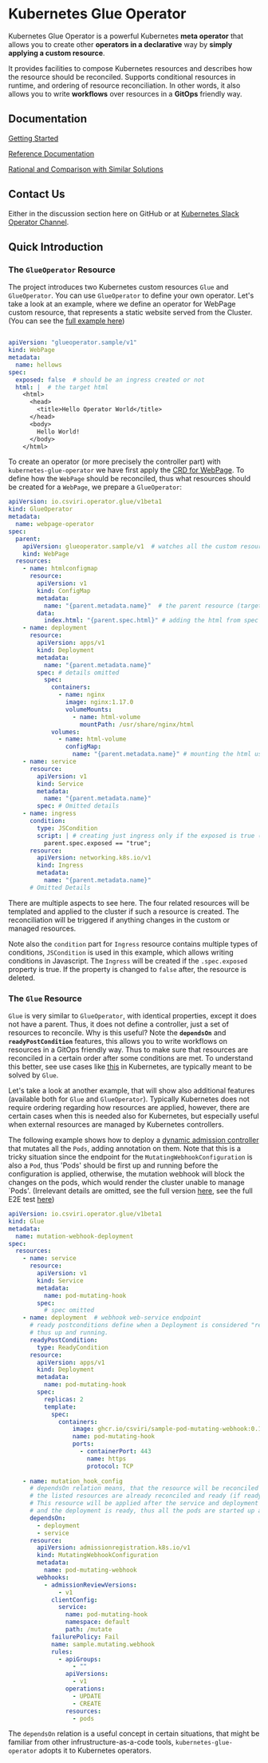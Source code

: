 # Kubernetes Glue Operator

Kubernetes Glue Operator is a powerful Kubernetes **meta operator** that allows you to create other **operators in a declarative** way by **simply
applying a custom resource**. 

It provides facilities to compose Kubernetes resources and describes how the resource
should be reconciled. Supports conditional resources in runtime, and ordering of resource reconciliation.
In other words, it also allows you to write **workflows** over resources in a **GitOps** friendly way. 

## Documentation

[Getting Started](/docs/getting-started.md)

[Reference Documentation](/docs/reference.md)

[Rational and Comparison with Similar Solutions](/docs/comparison.md)

## Contact Us

Either in the discussion section here on GitHub or at [Kubernetes Slack Operator Channel](https://kubernetes.slack.com/archives/CAW0GV7A5).

## Quick Introduction

### The `GlueOperator` Resource

The project introduces two Kubernetes custom resources `Glue` and `GlueOperator`.
You can use `GlueOperator` to define your own operator.
Let's take a look at an example, where we define an operator for WebPage custom resource, that represents a static website served from the Cluster. (You can see the
[full example here](https://github.com/csviri/kubernetes-glue-operator/blob/main/src/test/resources/sample/webpage))

```yaml

apiVersion: "glueoperator.sample/v1"
kind: WebPage
metadata:
  name: hellows
spec:
  exposed: false  # should be an ingress created or not
  html: |  # the target html
    <html>
      <head>
        <title>Hello Operator World</title>
      </head>
      <body>
        Hello World! 
      </body>
    </html>
```

To create an operator (or more precisely the controller part) with `kubernetes-glue-operator` we have first apply
the [CRD for WebPage](https://github.com/csviri/kubernetes-glue-operator/blob/main/src/test/resources/sample/webpage/webpage.crd.yml).
To define how the `WebPage` should be reconciled, thus what resources should be created for
a `WebPage`, we prepare a `GlueOperator`:

```yaml
apiVersion: io.csviri.operator.glue/v1beta1
kind: GlueOperator
metadata:
  name: webpage-operator
spec:
  parent:
    apiVersion: glueoperator.sample/v1  # watches all the custom resource of type WebPage
    kind: WebPage
  resources:
    - name: htmlconfigmap
      resource:
        apiVersion: v1
        kind: ConfigMap
        metadata:
          name: "{parent.metadata.name}"  # the parent resource (target webpage instance) can be referenced as "parent"
        data:
          index.html: "{parent.spec.html}" # adding the html from spec to a config map
    - name: deployment
      resource:
        apiVersion: apps/v1
        kind: Deployment
        metadata:
          name: "{parent.metadata.name}"
        spec: # details omitted
          spec:
            containers:
              - name: nginx
                image: nginx:1.17.0
                volumeMounts:
                  - name: html-volume
                    mountPath: /usr/share/nginx/html
            volumes:
              - name: html-volume
                configMap:
                  name: "{parent.metadata.name}" # mounting the html using the config map to nginx server
    - name: service
      resource:
        apiVersion: v1
        kind: Service
        metadata:
          name: "{parent.metadata.name}"
        spec: # Omitted details
    - name: ingress
      condition:
        type: JSCondition
        script: | # creating just ingress only if the exposed is true (this can be changed in runtime)
          parent.spec.exposed == "true";
      resource:
        apiVersion: networking.k8s.io/v1
        kind: Ingress
        metadata:
          name: "{parent.metadata.name}"
      # Omitted Details
```

There are multiple aspects to see here. The four related resources will be templated
and applied to the cluster if such a resource is created. The reconciliation will be triggered if anything changes in the custom or managed resources. 

Note also the `condition` part for `Ingress` resource contains multiple types of conditions, `JSCondition` is
used in this example, which allows writing conditions in Javascript. The `Ingress` will be created if the `.spec.exposed` property
is true. If the property is changed to `false` after, the resource is deleted.

### The `Glue` Resource

`Glue` is very similar to `GlueOperator`, with identical properties, except it does not have a parent. Thus, it does not define a controller, just a set of resources to reconcile. 
Why is this useful? Note the **`dependsOn`** and **`readyPostCondition`** features, this allows you to write workflows on resources in a GitOps friendly way. Thus to make sure
that resources are reconciled in a certain order after some conditions are met. To understand this better, see use cases like [this](https://github.com/kubernetes/kubernetes/issues/106802) in 
Kubernetes, are typically meant to be solved by `Glue`.

Let's take a look at another example, that will show also additional features (available both for `Glue` and `GlueOperator`). Typically Kubernetes does not require ordering regarding how
resources are applied, however, there are certain cases when this is needed also for Kubernetes, but especially useful when external resources are managed by Kubernetes controllers.

The following example shows how to deploy a [dynamic admission controller](https://kubernetes.io/docs/reference/access-authn-authz/extensible-admission-controllers/) that mutates 
all the `Pods`, adding annotation on them. Note that this is a tricky situation since the endpoint for the `MutatingWebhookConfiguration` is also a `Pod`, thus 'Pods' should be 
first up and running before the configuration is applied, otherwise, the mutation webhook will block the changes on the pods, which would render the cluster unable to manage `Pods'.
(Irrelevant details are omitted, see the full version [here](https://github.com/csviri/kubernetes-glue-operator/blob/main/src/test/resources/sample/mutation/mutation.glue.yaml), 
see the full E2E test [here](https://github.com/csviri/kubernetes-glue-operator/blob/main/src/test/java/io/csviri/operator/glue/sample/mutation/MutationWebhookDeploymentE2E.java))

```yaml
apiVersion: io.csviri.operator.glue/v1beta1
kind: Glue
metadata:
  name: mutation-webhook-deployment
spec:
  resources:
    - name: service
      resource:
        apiVersion: v1
        kind: Service
        metadata:
          name: pod-mutating-hook
        spec:
          # spec omitted       
    - name: deployment  # webhook web-service endpoint
      # ready postconditions define when a Deployment is considered "ready",
      # thus up and running.
      readyPostCondition:
        type: ReadyCondition  
      resource:
        apiVersion: apps/v1
        kind: Deployment
        metadata:
          name: pod-mutating-hook
        spec:
          replicas: 2
          template:            
            spec:
              containers:              
                  image: ghcr.io/csviri/sample-pod-mutating-webhook:0.1.0                  
                  name: pod-mutating-hook
                  ports:
                    - containerPort: 443
                      name: https
                      protocol: TCP
                        
    - name: mutation_hook_config
      # dependsOn relation means, that the resource will be reconciled only if all
      # the listed resources are already reconciled and ready (if ready post-condition is present).
      # This resource will be applied after the service and deployment are applied,
      # and the deployment is ready, thus all the pods are started up and ready.
      dependsOn:
        - deployment
        - service
      resource:
        apiVersion: admissionregistration.k8s.io/v1
        kind: MutatingWebhookConfiguration
        metadata:          
          name: pod-mutating-webhook
        webhooks:
          - admissionReviewVersions:
              - v1
            clientConfig:
              service:
                name: pod-mutating-hook
                namespace: default
                path: /mutate
            failurePolicy: Fail
            name: sample.mutating.webhook
            rules:
              - apiGroups:
                  - ""
                apiVersions:
                  - v1
                operations:
                  - UPDATE
                  - CREATE
                resources:
                  - pods                         
```

The `dependsOn` relation is a useful concept in certain situations, that might be familiar from other infrustructure-as-a-code tools, `kubernetes-glue-operator` adopts it to Kubernetes operators.


